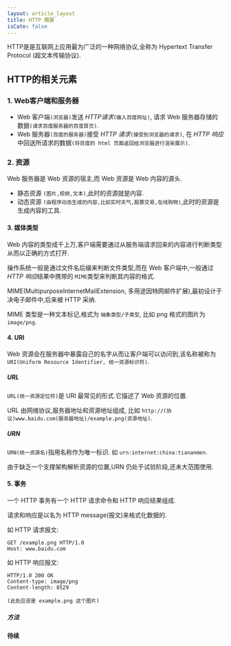 ```yaml
---
layout: article_layout
title: HTTP 概要
isCate: false
---
```

HTTP是是互联网上应用最为广泛的一种网络协议,全称为 Hypertext Transfer Protocol (超文本传输协议).

## HTTP的相关元素

### 1. Web客户端和服务器

* Web 客户端`(浏览器)`发送 *HTTP请求*`(输入百度网址)`, 请求 Web 服务器存储的数据`(请求百度服务器的百度首页)`.
* Web 服务器`(百度的服务器)`接受 *HTTP 请求*`(接受到浏览器的请求)`, 在 *HTTP 响应*中回送所请求的数据`(将百度的 html 页面返回给浏览器进行渲染展示)`.

### 2. 资源

Web 服务器是 Web 资源的宿主,而 Web 资源是 Web 内容的源头.

* 静态资源 `(图片,视频,文本)`,此时的资源就是内容.
* 动态资源 `(由程序动态生成的内容,比如实时天气,股票交易,在线购物)`,此时的资源是生成内容的工具.
<!--more-->

#### 3. 媒体类型

Web 内容的类型成千上万,客户端需要通过从服务端请求回来的内容进行判断类型从而以正确的方式打开.

操作系统一般是通过文件名后缀来判断文件类型,而在 Web 客户端中,一般通过*HTTP 响应*结果中携带的 `MIME`类型来判断其内容的格式.

MIME(MultipurposeInternetMailExtension, 多用途因特网邮件扩展),最初设计于决电子邮件中,后来被 HTTP 采纳.

MIME 类型是一种文本标记,格式为 `抽象类型/子类型`, 比如 png 格式的图片为 `image/png`.

#### 4. URI

Web 资源会在服务器中暴露自己的名字从而让客户端可以访问到,该名称被称为 `URI(Uniform Resource Identifier, 统一资源标识符)`.


##### URL

`URL(统一资源定位符)`是 URI 最常见的形式.它描述了 Web 资源的位置.

URL 由网络协议,服务器地址和资源地址组成, 比如 `http://(协议)www.baidu.com(服务器地址)/example.png(资源地址)`.

##### URN

`URN(统一资源名)`指用名称作为唯一标识. 如 `urn:internet:china:tiananmen`.

由于缺乏一个支撑架构解析资源的位置,URN 仍处于试验阶段,还未大范围使用.


#### 5. 事务

一个 HTTP 事务有一个 HTTP 请求命令和 HTTP 响应结果组成.

请求和响应是以名为 HTTP message(报文)来格式化数据的.

如 HTTP 请求报文:

```
GET /example.png HTTP/1.0
Host: www.baidu.com

```
如 HTTP 响应报文:

```
HTTP/1.0 200 OK
Content-type: image/png
Content-length: 8529

(此处应该是 example.png 这个图片)

```

##### 方法

**待续**
